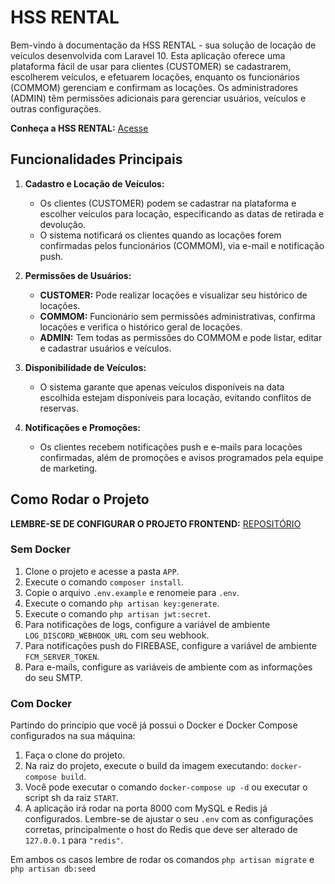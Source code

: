 # HSS RENTAL

Bem-vindo à documentação da HSS RENTAL - sua solução de locação de veículos desenvolvida com Laravel 10. Esta aplicação oferece uma plataforma fácil de usar para clientes (CUSTOMER) se cadastrarem, escolherem veículos, e efetuarem locações, enquanto os funcionários (COMMOM) gerenciam e confirmam as locações. Os administradores (ADMIN) têm permissões adicionais para gerenciar usuários, veículos e outras configurações.

**Conheça a HSS RENTAL:** [Acesse](https://hssrental.netlify.app)

## Funcionalidades Principais

1. **Cadastro e Locação de Veículos:**
   - Os clientes (CUSTOMER) podem se cadastrar na plataforma e escolher veículos para locação, especificando as datas de retirada e devolução.
   - O sistema notificará os clientes quando as locações forem confirmadas pelos funcionários (COMMOM), via e-mail e notificação push.

2. **Permissões de Usuários:**
   - **CUSTOMER:** Pode realizar locações e visualizar seu histórico de locações.
   - **COMMOM:** Funcionário sem permissões administrativas, confirma locações e verifica o histórico geral de locações.
   - **ADMIN:** Tem todas as permissões do COMMOM e pode listar, editar e cadastrar usuários e veículos.

3. **Disponibilidade de Veículos:**
   - O sistema garante que apenas veículos disponíveis na data escolhida estejam disponíveis para locação, evitando conflitos de reservas.

4. **Notificações e Promoções:**
   - Os clientes recebem notificações push e e-mails para locações confirmadas, além de promoções e avisos programados pela equipe de marketing.

## Como Rodar o Projeto

**LEMBRE-SE DE CONFIGURAR O PROJETO FRONTEND:** [REPOSITÓRIO](https://github.com/Ruberson1/hss-rentacar-public)

### Sem Docker

1. Clone o projeto e acesse a pasta `APP`.
2. Execute o comando `composer install`.
3. Copie o arquivo `.env.example` e renomeie para `.env`.
4. Execute o comando `php artisan key:generate`.
5. Execute o comando `php artisan jwt:secret`.
6. Para notificações de logs, configure a variável de ambiente `LOG_DISCORD_WEBHOOK_URL` com seu webhook.
7. Para notificações push do FIREBASE, configure a variável de ambiente `FCM_SERVER_TOKEN`.
8. Para e-mails, configure as variáveis de ambiente com as informações do seu SMTP.

### Com Docker

Partindo do princípio que você já possui o Docker e Docker Compose configurados na sua máquina:

1. Faça o clone do projeto.
2. Na raiz do projeto, execute o build da imagem executando: `docker-compose build`.
3. Você pode executar o comando `docker-compose up -d` ou executar o script sh da raiz `START`.
4. A aplicação irá rodar na porta 8000 com MySQL e Redis já configurados. Lembre-se de ajustar o seu `.env` com as configurações corretas, principalmente o host do Redis que deve ser alterado de `127.0.0.1` para `"redis"`.


Em ambos os casos lembre de rodar os comandos  `php artisan migrate` e  `php artisan db:seed` 
